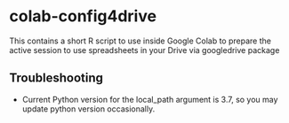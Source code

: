 # colab-config4drive

This contains a short R script to use inside Google Colab to prepare the active session to use spreadsheets in your Drive via googledrive package

## Troubleshooting

* Current Python version for the local_path argument is 3.7, so you may update python version occasionally.
